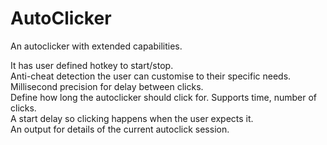 AutoClicker
===========

An autoclicker with extended capabilities.
<p>
It has user defined hotkey to start/stop.<br>
Anti-cheat detection the user can customise to their specific needs.<br>
Millisecond precision for delay between clicks.<br>
Define how long the autoclicker should click for. Supports time, number of clicks.<br>
A start delay so clicking happens when the user expects it.<br>
An output for details of the current autoclick session.
